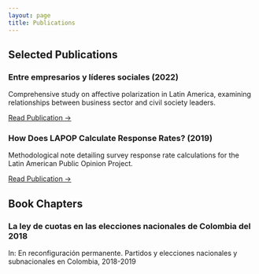 ```yaml
---
layout: page
title: Publications
---
```


## Selected Publications

<div class="publication-card">
    <h3>Entre empresarios y líderes sociales (2022)</h3>
    <p>Comprehensive study on affective polarization in Latin America, examining relationships between business sector and civil society leaders.</p>
    <a href="https://acrobat.adobe.com/link/review?uri=urn:aaid:scds:US:9970c852-510e-4d27-bf5d-50e50006df59">Read Publication →</a>
</div>

<div class="publication-card">
    <h3>How Does LAPOP Calculate Response Rates? (2019)</h3>
    <p>Methodological note detailing survey response rate calculations for the Latin American Public Opinion Project.</p>
    <a href="https://www.vanderbilt.edu/lapop/methods-005rev.pdf">Read Publication →</a>
</div>

## Book Chapters

<div class="publication-card">
    <h3>La ley de cuotas en las elecciones nacionales de Colombia del 2018</h3>
    <p>In: En reconfiguración permanente. Partidos y elecciones nacionales y subnacionales en Colombia, 2018-2019</p>
</div>
